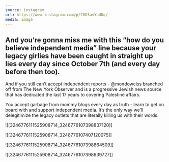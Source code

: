 ```yaml
---
source: instagram
url: https://www.instagram.com/p/C0O3avYudDq/
media: image
---
```


## And you’re gonna miss me with this “how do you believe independent media” line because your legacy girlies have been caught in straight up lies every day since October 7th (and every day before then too). 

And if you still can’t accept independent reports - @mondoweiss branched off from The New York Observer and is a progressive Jewish news source that has dedicated the last 17 years to covering Palestine affairs. 

You accept garbage from mommy blogs every day as truth - learn to get on board with and support independent media. It’s the only way we’ll delegitimize the legacy outlets that are literally killing us with their words.

![[3246776111525908714_3246776107398837120]]

![[3246776111525908714_3246776107407120075]]

![[3246776111525908714_3246776107398664509]]

![[3246776111525908714_3246776107398639727]]

